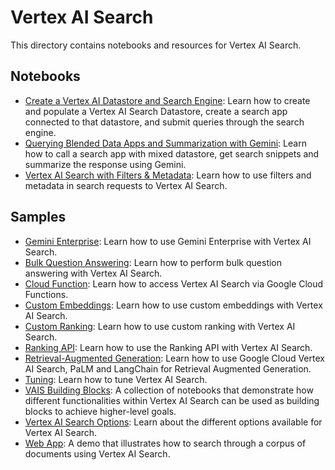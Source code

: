 # Vertex AI Search

This directory contains notebooks and resources for Vertex AI Search.

## Notebooks

- [Create a Vertex AI Datastore and Search Engine](create_datastore_and_search.ipynb): Learn how to create and populate a Vertex AI Search Datastore, create a search app connected to that datastore, and submit queries through the search engine.
- [Querying Blended Data Apps and Summarization with Gemini](search_data_blending_with_gemini_summarization.ipynb): Learn how to call a search app with mixed datastore, get search snippets and summarize the response using Gemini.
- [Vertex AI Search with Filters & Metadata](search_filters_metadata.ipynb): Learn how to use filters and metadata in search requests to Vertex AI Search.

## Samples

- [Gemini Enterprise](gemini-enterprise/): Learn how to use Gemini Enterprise with Vertex AI Search.
- [Bulk Question Answering](bulk-question-answering/): Learn how to perform bulk question answering with Vertex AI Search.
- [Cloud Function](cloud-function/): Learn how to access Vertex AI Search via Google Cloud Functions.
- [Custom Embeddings](custom-embeddings/): Learn how to use custom embeddings with Vertex AI Search.
- [Custom Ranking](custom-ranking/): Learn how to use custom ranking with Vertex AI Search.
- [Ranking API](ranking-api/): Learn how to use the Ranking API with Vertex AI Search.
- [Retrieval-Augmented Generation](retrieval-augmented-generation/): Learn how to use Google Cloud Vertex AI Search, PaLM and LangChain for Retrieval Augmented Generation.
- [Tuning](tuning/): Learn how to tune Vertex AI Search.
- [VAIS Building Blocks](vais-building-blocks/): A collection of notebooks that demonstrate how different functionalities within Vertex AI Search can be used as building blocks to achieve higher-level goals.
- [Vertex AI Search Options](vertexai-search-options/): Learn about the different options available for Vertex AI Search.
- [Web App](web-app/): A demo that illustrates how to search through a corpus of documents using Vertex AI Search.

